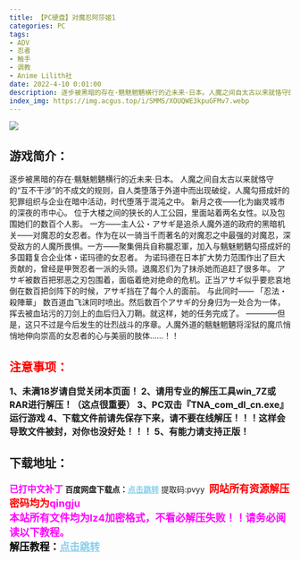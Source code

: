 ```yaml
---
title: 【PC硬盘】对魔忍阿莎姬1
categories: PC
tags:
- ADV
- 忍者
- 触手
- 调教
- Anime Lilith社
date: 2022-4-10 0:01:00
description: 逐步被黑暗的存在·魑魅魍魉横行的近未来·日本。人魔之间自太古以来就恪守的“互不干涉”的不成文的规则，自人类堕落于外道中而出现破绽，人魔勾搭成奸的犯罪组织与企业在暗中活动，时代堕落于混沌之中。
index_img: https://img.acgus.top/i/SMMS/XOUQWE3kpuGFMv7.webp
---
```

![](https://img.acgus.top/i/SMMS/XOUQWE3kpuGFMv7.webp)
## 游戏简介：
逐步被黑暗的存在·魑魅魍魉横行的近未来·日本。
人魔之间自太古以来就恪守的“互不干涉”的不成文的规则，自人类堕落于外道中而出现破绽，人魔勾搭成奸的犯罪组织与企业在暗中活动，时代堕落于混沌之中。
新月之夜——化为幽灵城市的深夜的市中心。
位于大楼之间的狭长的人工公园，里面站着两名女性。以及包围她们的数百个人影。
一方——主人公・アサギ是追杀人魔外道的政府的黑暗机关——对魔忍的女忍者。作为在以一骑当千而著名的对魔忍之中最强的对魔忍，深受敌方的人魔所畏惧。一方——聚集佣兵自称朧忍軍，加入与魑魅魍魉勾搭成奸的多国籍复合企业体・诺玛德的女忍者。
为诺玛德在日本扩大势力范围作出了巨大贡献的，曾经是甲贺忍者一派的头领。退魔忍们为了抹杀她而追赶了很多年。
アサギ被数百把邪恶之刃包围着，面临着绝对绝命的危机。正当アサギ似乎要悲哀地倒在数百把剑阵下的时候，アサギ挡在了每个人的面前。
与此同时——
「忍法・殺陣華」
数百道血飞沫同时喷出。然后数百个アサギ的分身归为一处合为一体，挥去被血玷污的刀剑上的血后归入刀鞘。就这样，她的任务完成了。
————但是，这只不过是今后发生的壮烈战斗的序章。人魔外道的魑魅魍魉将淫狱的魔爪悄悄地伸向崇高的女忍者的心与美丽的肢体……！！
<br>





## <font color=#FF0000 >注意事项：</font>
<font size=3><b>1、未满18岁请自觉关闭本页面！
2、请用专业的解压工具win_7Z或RAR进行解压！（这点很重要）
3、PC双击『TNA_com_dl_cn.exe』运行游戏
4、下载文件前请先保存下来，请不要在线解压！！！这样会导致文件被封，对你也没好处！！！
5、有能力请支持正版！</b></font>

## 下载地址：
<font color=#FF00FF size=3><b>已打中文补丁</b></font>
<b>百度网盘下载点：</b><a href="https://pan.baidu.com/s/1Oz4h4dIL7JR3zMda0b1Y6Q?pwd=pvyy" style="color: #87CEEB;"><b>点击跳转</b></a> 提取码:pvyy
<a style="padding: 0" href="https://post.qingju.org/AD/"><img style="max-width:100%" src="https://img.acgus.top/i/2024/07/478f689b8021d8d499ab43d21acf137a.gif" alt=""></a>
<b><font color=#FF0000 size=4>网站所有资源解压密码均为</b></font><b><font color=#FF00FF size=4>qingju</font><font color=#FF0000 ></font></b><br><b><font color=#FF00FF size=4>本站所有文件均为lz4加密格式，不看必解压失败！！请务必阅读以下教程。</b></font><br><b><font color=#000 size=4>解压教程：</b><a href="https://post.qingju.org/tutorial/000/" style="color: #87CEEB;"><b>点击跳转</b></a>